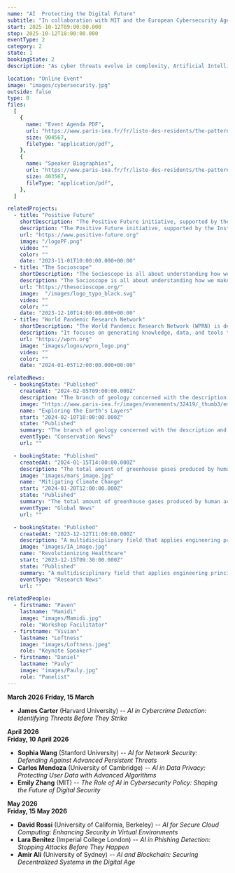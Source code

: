 ```yaml
---
name: "AI  Protecting the Digital Future"
subtitle: "In collaboration with MIT and the European Cybersecurity Agency"
start: 2025-10-12T09:00:00.000
stop: 2025-10-12T18:00:00.000
eventType: 2
category: 2
state: 1
bookingState: 2
description: "As cyber threats evolve in complexity, Artificial Intelligence is becoming a critical tool in enhancing cybersecurity. This event will explore how AI is being used to detect, prevent, and respond to cyberattacks, and how it shapes the future of digital security. Key speakers include Dr. Michael Reynolds, a cybersecurity expert from MIT, and Dr. Leila Ahmed, a specialist in AI-driven security from the European Cybersecurity Agency. Moderated by Prof. Angela Liu, Director of Cybersecurity Research at Oxford University."

location: "Online Event"
image: "images/cybersecurity.jpg"
outside: false
type: 0
files:
  [
    {
      name: "Event Agenda PDF",
      url: "https://www.paris-iea.fr/fr/liste-des-residents/the-pattern-theory-of-compassion",
      size: 904567,
      fileType: "application/pdf",
    },
    {
      name: "Speaker Biographies",
      url: "https://www.paris-iea.fr/fr/liste-des-residents/the-pattern-theory-of-compassion",
      size: 403567,
      fileType: "application/pdf",
    },
  ]

relatedProjects:
  - title: "Positive Future"
    shortDescription: "The Positive Future initiative, supported by the Institut d'études avancées de Paris and the Fondation 2100"
    description: "The Positive Future initiative, supported by the Institut d'études avancées de Paris and the Fondation 2100, aims to make foresight work widely known"
    url: "https://www.positive-future.org"
    image: "/logoPF.png"
    video: ""
    color: ""
    date: "2023-11-01T10:00:00.000+00:00"
  - title: "The Socioscope"
    shortDescription: "The Socioscope is all about understanding how we make our world more sustainable, especially when it comes to food"
    description: "The Socioscope is all about understanding how we make our world more sustainable, especially when it comes to food"
    url: "https://thesocioscope.org/"
    image:  "/images/logo_typo_black.svg"
    video: ""
    color: ""
    date: "2023-12-10T14:00:00.000+00:00"
  - title: "World Pandemic Research Network"
    shortDescription: "The World Pandemic Research Network (WPRN) is dedicated to facilitating international collaboration in pandemic research"
    description: "It focuses on generating knowledge, data, and tools that can be shared across nations to better understand and combat pandemics. Through partnerships with institutions like the Institut d'Études Avancées de Paris (Paris IAS), WPRN brings together leading experts to address the complex challenges posed by global health crises"
    url: "https://wprn.org"
    image: "images/logos/wprn_logo.png"
    video: ""
    color: ""
    date: "2024-01-05T12:00:00.000+00:00"

relatedNews:
  - bookingState: "Published"
    createdAt: "2024-02-05T09:00:00.000Z"
    description: "The branch of geology concerned with the description and classification of rocks."
    image: "https://www.paris-iea.fr/images/evenements/32419/_thumb3/emily-morter-8xaa0f9yqne-unsplash.jpg"
    name: "Exploring the Earth's Layers"
    start: "2024-02-10T10:00:00.000Z"
    state: "Published"
    summary: "The branch of geology concerned with the description and classification of rocks."
    eventType: "Conservation News"
    url: ""

  - bookingState: "Published"
    createdAt: "2024-01-15T14:00:00.000Z"
    description: "The total amount of greenhouse gases produced by human activities, measured in carbon dioxide equivalents"
    image: "images/mars_image.jpg"
    name: "Mitigating Climate Change"
    start: "2024-01-20T12:00:00.000Z"
    state: "Published"
    summary: "The total amount of greenhouse gases produced by human activities, measured in carbon dioxide equivalents"
    eventType: "Global News"
    url: ""

  - bookingState: "Published"
    createdAt: "2023-12-12T11:00:00.000Z"
    description: "A multidisciplinary field that applies engineering principles to medicine and biology for healthcare purposes"
    image: "images/IA_image.jpg"
    name: "Revolutionizing Healthcare"
    start: "2023-12-15T09:30:00.000Z"
    state: "Published"
    summary: "A multidisciplinary field that applies engineering principles to medicine and biology for healthcare purposes"
    eventType: "Research News"
    url: ""

relatedPeople:
  - firstname: "Paven"
    lastname: "Mamidi"
    image: "images/Mamidi.jpg"
    role: "Workshop Facilitator"
  - firstname: "Vivian"
    lastname: "Loftness"
    image: "images/Loftness.jpeg"
    role: "Keynote Speaker"
  - firstname: "Daniel"
    lastname: "Pauly"
    image: "images/Pauly.jpg"
    role: "Panelist"
---
```


**March 2026**
**Friday, 15 March**

- **James Carter** (Harvard University) -- _AI in Cybercrime Detection: Identifying Threats Before They Strike_

**April 2026**  
**Friday, 10 April 2026**

- **Sophia Wang** (Stanford University) -- _AI for Network Security: Defending Against Advanced Persistent Threats_
- **Carlos Mendoza** (University of Cambridge) -- _AI in Data Privacy: Protecting User Data with Advanced Algorithms_
- **Emily Zhang** (MIT) -- _The Role of AI in Cybersecurity Policy: Shaping the Future of Digital Security_

**May 2026**  
**Friday, 15 May 2026**

- **David Rossi** (University of California, Berkeley) -- _AI for Secure Cloud Computing: Enhancing Security in Virtual Environments_
- **Lara Benitez** (Imperial College London) -- _AI in Phishing Detection: Stopping Attacks Before They Happen_
- **Amir Ali** (University of Sydney) -- _AI and Blockchain: Securing Decentralized Systems in the Digital Age_
